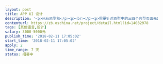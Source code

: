 ```yaml
---                
layout: post       
title: APP UI 设计           
description: '<p>已有原型稿</p><p><br></p><p>需要针对原型中的三四个典型页面先出3-4套设计风格提案（主要是配色风格）备选。在选中某套方案后，再设计剩下的页面。</p><p><br></p><ol><li>有足够的时间来完成设计</li><li>有专业的审美观，UI设计感</li><li>需要最终交付：视觉规范输出，切图等</li></ol><p><br></p><p>其中，</p><ol><li>年前需要完成设计风格确认，14号早上提交，当天确认。</li><li>年后上班前需要完成所有的设计。</li></ol><p><br></p><p>费用已经商量好，3k固定费用，1k奖励费用，只要最终效果能让我方满意(85分)，额外给1k红包。</p>'     
contenturl: https://zb.oschina.net/project/detail.html?id=14032978      
tags: [其他语言,设计]            
salary: 3000-5000元          
publish_time: '2018-02-11 17:05:02'         
start_time: '2018-02-11 17:05:02'           
apply: 2                   
time_range: 7 天              
status: 招募中                  
---                 
```

